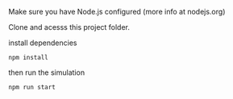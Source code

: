 Make sure you have Node.js configured (more info at nodejs.org)

Clone and acesss this project folder.

install dependencies

```
npm install
```

then run the simulation

```
npm run start
```
